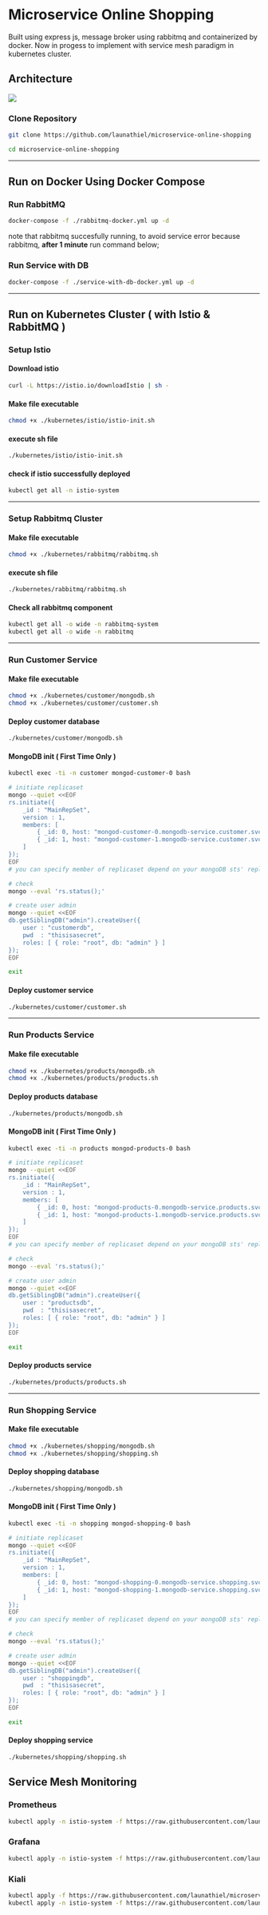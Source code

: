 # Microservice Online Shopping
Built using express js, message broker using rabbitmq and containerized by docker. Now in progess to implement with service mesh paradigm in kubernetes cluster.
## Architecture
![](docs/diagram/diagram.png)
### **Clone Repository** 
```bash
git clone https://github.com/launathiel/microservice-online-shopping

cd microservice-online-shopping
```
---
## Run on Docker Using Docker Compose
### Run RabbitMQ 
```bash
docker-compose -f ./rabbitmq-docker.yml up -d
```
note that rabbitmq succesfully running, to avoid service error because rabbitmq, **after 1 minute** run command below;
### Run Service with DB
```bash
docker-compose -f ./service-with-db-docker.yml up -d
```
---
## Run on Kubernetes Cluster ( with Istio & RabbitMQ )
### Setup Istio
#### Download istio
```bash
curl -L https://istio.io/downloadIstio | sh -
```
#### Make file executable
```bash
chmod +x ./kubernetes/istio/istio-init.sh
```
#### execute sh file
```bash
./kubernetes/istio/istio-init.sh
```
#### check if istio successfully deployed
```bash
kubectl get all -n istio-system
```
---
### Setup Rabbitmq Cluster
#### Make file executable
```bash
chmod +x ./kubernetes/rabbitmq/rabbitmq.sh
```
#### execute sh file
```bash
./kubernetes/rabbitmq/rabbitmq.sh
```
#### Check all rabbitmq component
```bash
kubectl get all -o wide -n rabbitmq-system
kubectl get all -o wide -n rabbitmq
```
---
### Run **Customer** Service
#### Make file executable
```bash
chmod +x ./kubernetes/customer/mongodb.sh
chmod +x ./kubernetes/customer/customer.sh
```
#### Deploy customer database
```bash
./kubernetes/customer/mongodb.sh 
```
#### MongoDB init ( First Time Only )
```bash
kubectl exec -ti -n customer mongod-customer-0 bash

# initiate replicaset
mongo --quiet <<EOF
rs.initiate({ 
    _id : "MainRepSet", 
    version : 1, 
    members: [
        { _id: 0, host: "mongod-customer-0.mongodb-service.customer.svc.cluster.local:27017" }, 
        { _id: 1, host: "mongod-customer-1.mongodb-service.customer.svc.cluster.local:27017" }
    ]
});
EOF
# you can specify member of replicaset depend on your mongoDB sts' replica

# check 
mongo --eval 'rs.status();'

# create user admin
mongo --quiet <<EOF
db.getSiblingDB("admin").createUser({
    user : "customerdb",
    pwd  : "thisisasecret",
    roles: [ { role: "root", db: "admin" } ]
});
EOF

exit
```
#### Deploy customer service
```bash
./kubernetes/customer/customer.sh 
```
---
### Run **Products** Service
#### Make file executable
```bash
chmod +x ./kubernetes/products/mongodb.sh
chmod +x ./kubernetes/products/products.sh
```
#### Deploy products database
```bash
./kubernetes/products/mongodb.sh 
```
#### MongoDB init ( First Time Only )
```bash
kubectl exec -ti -n products mongod-products-0 bash

# initiate replicaset
mongo --quiet <<EOF
rs.initiate({ 
    _id : "MainRepSet", 
    version : 1, 
    members: [
        { _id: 0, host: "mongod-products-0.mongodb-service.products.svc.cluster.local:27017" }, 
        { _id: 1, host: "mongod-products-1.mongodb-service.products.svc.cluster.local:27017" }
    ]
});
EOF
# you can specify member of replicaset depend on your mongoDB sts' replica

# check 
mongo --eval 'rs.status();'

# create user admin
mongo --quiet <<EOF
db.getSiblingDB("admin").createUser({
    user : "productsdb",
    pwd  : "thisisasecret",
    roles: [ { role: "root", db: "admin" } ]
});
EOF

exit
```
#### Deploy products service
```bash
./kubernetes/products/products.sh 
```
---
### Run **Shopping** Service
#### Make file executable
```bash
chmod +x ./kubernetes/shopping/mongodb.sh
chmod +x ./kubernetes/shopping/shopping.sh
```
#### Deploy shopping database
```bash
./kubernetes/shopping/mongodb.sh 
```
#### MongoDB init ( First Time Only )
```bash
kubectl exec -ti -n shopping mongod-shopping-0 bash

# initiate replicaset
mongo --quiet <<EOF
rs.initiate({ 
    _id : "MainRepSet", 
    version : 1, 
    members: [
        { _id: 0, host: "mongod-shopping-0.mongodb-service.shopping.svc.cluster.local:27017" }, 
        { _id: 1, host: "mongod-shopping-1.mongodb-service.shopping.svc.cluster.local:27017" }
    ]
});
EOF
# you can specify member of replicaset depend on your mongoDB sts' replica

# check 
mongo --eval 'rs.status();'

# create user admin
mongo --quiet <<EOF
db.getSiblingDB("admin").createUser({
    user : "shoppingdb",
    pwd  : "thisisasecret",
    roles: [ { role: "root", db: "admin" } ]
});
EOF

exit
```
#### Deploy shopping service
```bash
./kubernetes/shopping/shopping.sh 
```

## Service Mesh Monitoring
### Prometheus
```bash
kubectl apply -n istio-system -f https://raw.githubusercontent.com/launathiel/microservice-online-shopping/main/kubernetes/istio/prometheus.yaml
```
### Grafana
```bash
kubectl apply -n istio-system -f https://raw.githubusercontent.com/launathiel/microservice-online-shopping/main/kubernetes/istio/grafana.yaml
```
### Kiali
```bash
kubectl apply -f https://raw.githubusercontent.com/launathiel/microservice-online-shopping/main/kubernetes/istio/kiali-crd.yaml
kubectl apply -n istio-system -f https://raw.githubusercontent.com/launathiel/microservice-online-shopping/main/kubernetes/istio/kiali.yaml
```
